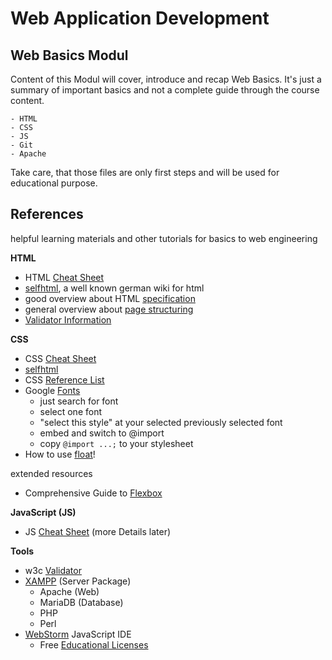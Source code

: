 
# Web Application Development
## Web Basics Modul

Content of this Modul will cover, introduce and recap Web Basics. It's just a summary of important basics and not a complete guide through the course content.

	- HTML
	- CSS
	- JS
	- Git
	- Apache

Take care, that those files are only first steps and will be used for educational purpose.

## References
helpful learning materials and other tutorials for basics to web engineering

**HTML**
- HTML [Cheat Sheet](https://htmlcheatsheet.com/)
- [selfhtml](https://wiki.selfhtml.org/), a well known german wiki for html 
- good overview about HTML [specification](https://html.spec.whatwg.org/multipage/) 
- general overview about [page structuring](https://wiki.selfhtml.org/wiki/HTML/Seitenstrukturierung) 
- [Validator Information](https://wiki.selfhtml.org/wiki/Validator) 

**CSS**
- CSS [Cheat Sheet](https://htmlcheatsheet.com/css/)
- [selfhtml](https://wiki.selfhtml.org/wiki/CSS) 
- CSS [Reference List](https://developer.mozilla.org/de/docs/Web/CSS/CSS_Referenz )
- Google [Fonts](https://fonts.google.com/)
	- just search for font
	- select one font
	- "select this style" at your selected previously selected font
	- embed and switch to @import
	- copy `@import ...;` to your stylesheet 
- How to use [float](https://wiki.selfhtml.org/wiki/CSS/Eigenschaften/Positionierung/float)!

extended resources
- Comprehensive Guide to [Flexbox](https://css-tricks.com/snippets/css/a-guide-to-flexbox/)

**JavaScript (JS)**
- JS [Cheat Sheet](https://htmlcheatsheet.com/js/) (more Details later)

**Tools**
- w3c [Validator](https://validator.w3.org/)
- [XAMPP](https://www.apachefriends.org/de/index.html) (Server Package)
	- Apache (Web)
	- MariaDB (Database)
	- PHP
	- Perl
- [WebStorm](https://www.jetbrains.com/webstorm/) JavaScript IDE 
	- Free [Educational Licenses](https://www.jetbrains.com/community/education/#students)